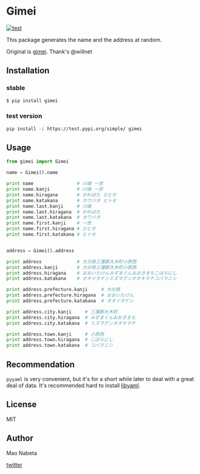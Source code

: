 # Gimei

[![test](https://github.com/youpong/py-gimei/actions/workflows/test.yaml/badge.svg)](https://github.com/youpong/py-gimei/actions/workflows/test.yaml)

This package generates the name and the address at random.

Original is [gimei](https://github.com/willnet/gimei).
Thank's @willnet

## Installation

### stable

```sh
$ pip install gimei
```

### test version

```sh
pip install -i https://test.pypi.org/simple/ gimei
```

## Usage

```python
from gimei import Gimei

name = Gimei().name

print name                # 川端 一世 
print name.kanji          # 川端 一世
print name.hiragana       # かわばた ひとせ
print name.katakana       # カワバタ ヒトセ
print name.last.kanji     # 川端
print name.last.hiragana  # かわばた
print name.last.katakana  # カワバタ
print name.first.kanji    # 一世
print name.first.hiragana # ひとせ
print name.first.katakana # ヒトセ


address = Gimei().address 

print address             # 大分県三潴郡大木町小原西
print address.kanji       # 大分県三潴郡大木町小原西
print address.hiragana    # おおいたけんみずまぐんおおきまちこばらにし
print address.katakana    # オオイタケンミズマグンオオキマチコバラニシ

print address.prefecture.kanji     # 大分県
print address.prefecture.hiragana  # おおいたけん
print address.prefecture.katakana  # オオイタケン

print address.city.kanji     # 三潴郡大木町
print address.city.hiragana  # みずまぐんおおきまち
print address.city.katakana  # ミズマグンオオキマチ

print address.town.kanji     # 小原西
print address.town.hiragana  # こばらにし
print address.town.katakana  # コバラニシ
```

## Recommendation

`pyyaml` is very convenient, 
but it's for a short while later to deal with a great deal of data.
It's recommended hard to install [libyaml](http://pyyaml.org/wiki/LibYAML).

## License
MIT

## Author
Mao Nabeta

[twitter](https://twitter.com/nabetama)
